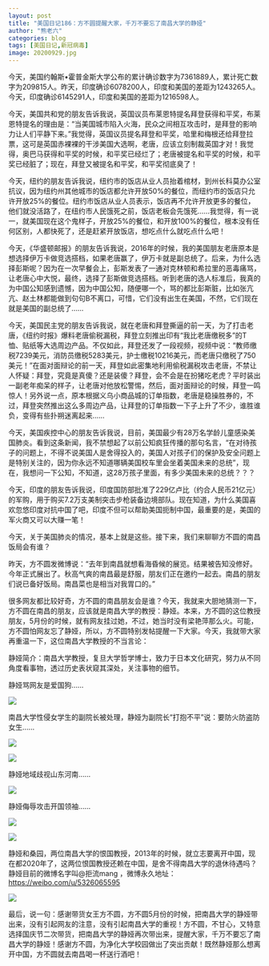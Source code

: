 ```yaml
---
layout: post
title: "美国日记186：方不圆提醒大家，千万不要忘了南昌大学的静娅"
author: "熊老六"
categories: blog
tags: [美国日记,新冠病毒]
image: 20200929.jpg
---
```

​​今天，美国约翰斯•霍普金斯大学公布的累计确诊数字为7361889人，累计死亡数字为209815人。昨天，印度确诊6078200人，印度和美国的差距为1243265人。今天，印度确诊6145291人，印度和美国的差距为1216598人。

今天，美国共和党的朋友告诉我说，英国议员布莱恩特提名拜登获得和平奖，布莱恩特提名的理由是：“当美国城市陷入火海，民众之间相互攻击时，是拜登的影响力让人们平静下来。”我觉得，英国议员提名拜登和平奖，哈里和梅根还给拜登拉票，这可是英国赤裸裸的干涉美国大选啊，老唐，应该立刻制裁英国才对！我觉得，奥巴马获得和平奖的时候，和平奖已经烂了；老唐被提名和平奖的时候，和平奖已经脏了；现在，拜登又被提名和平奖，和平奖彻底臭了！

今天，纽约的朋友告诉我说，纽约市的饭店从业人员抬着棺材，到州长科莫办公室抗议，因为纽约州其他城市的饭店都允许开放50%的餐位，而纽约市的饭店只允许开放25%的餐位。纽约市饭店从业人员表示，饭店再不允许开放更多的餐位，他们就没活路了，在纽约市人民饿死之前，饭店老板会先饿死……我觉得，有一说一，就美国现在这个鬼样子，开放25%的餐位，和开放100%的餐位，根本没有任何区别，人都快死了，还是赶紧开放饭店，想吃点什么就吃点什么吧！

今天，《华盛顿邮报》的朋友告诉我说，2016年的时候，我的美国朋友老唐原本是想选择伊万卡做竞选搭档，如果老唐赢了，伊万卡就是副总统了。后来，为什么选择彭斯呢？因为在一次早餐会上，彭斯发表了一通对克林顿和希拉里的恶毒痛骂，让老唐心中大悦，最终，选择了彭斯做竞选搭档。听到老唐的选人标准后，我真的为中国公知感到遗憾，因为中国公知，随便哪一个，骂的都比彭斯脏，比如张亢亢、赵土林都能做到句句B不离口，可惜，它们没有出生在美国，不然，它们现在就是美国的副总统了……

今天，美国民主党的朋友告诉我说，就在老唐和拜登撕逼的前一天，为了打击老唐，《纽约时报》爆料老唐偷税漏税，拜登立刻推出印有“我比老唐缴税多”的T恤、贴纸等大选周边产品。不仅如此，拜登还发了一段视频，视频中说：“教师缴税7239美元，消防员缴税5283美元，护士缴税10216美元，而老唐只缴税了750美元！”在面对面辩论的前一天，拜登如此密集地利用偷税漏税攻击老唐，不禁让人怀疑：拜登，究竟是真傻？还是装傻？拜登，会不会是在扮猪吃老虎？平时装出一副老年痴呆的样子，让老唐对他放松警惕，然后，面对面辩论的时候，拜登一鸣惊人！另外说一点，原本根据义乌小商品城的订单指数，老唐是稳操胜券的，不过，拜登突然推出这么多周边产品，让拜登的订单指数一下子上升了不少，谁胜谁负，变得有些扑朔迷离起来……

今天，美国疾控中心的朋友告诉我说，目前，美国最少有28万名学龄儿童感染美国肺炎。看到这条新闻，我不禁想起了以前公知疯狂传播的那句名言，“在对待孩子的问题上，不得不说美国人是舍得投入的，美国人对孩子们的保护及安全问题上是特别关注的，因为你永远不知道哪辆美国校车里会坐着美国未来的总统”，现在，我想问一下公知，不知道，这28万孩子里面，有多少美国未来的总统？？？ 

今天，印度的朋友告诉我说，印度国防部批准了229亿卢比（约合人民币21亿元）的军购，用于购买7.2万支美制突击步枪装备边境部队。现在知道，为什么美国喜欢忽悠印度对抗中国了吧，印度不但可以帮助美国扼制中国，最重要的是，美国的军火商又可以大赚一笔！

今天，关于美国肺炎的情况，基本上就是这些。接下来，我们来聊聊方不圆的南昌饭局会有谁？

昨天，方不圆发微博说：“去年到南昌就想看海昏候的展览。结果被告知没修好。今年正式展出了。秋高气爽的南昌最是舒服，朋友们正在邀约一起去。南昌的朋友们说已备好饭局。南昌菜也是相当对我胃口的。”

很多网友都比较好奇，方不圆的南昌朋友会是谁？今天，我就来大胆地猜测一下，方不圆在南昌的朋友，应该就是南昌大学的教授：静娅。本来，方不圆的这位教授朋友，5月份的时候，就有网友挂过她，不过，她当时没有梁艳萍那么火。可能，方不圆怕网友忘了静娅，所以，方不圆特别发帖提醒一下大家。今天，我就带大家再重温一下，这位南昌大学教授的不当言论：

静娅简介：南昌大学教授，复旦大学哲学博士，致力于日本文化研究，努力从不同角度看事物，透过历史表状窥其深处，关注事物的细节。

静娅骂网友是爱国狗……

![]({{site.url}}/assets/img/004iBqFSly1gj7w6goyzqj60hs0fkgtv02.jpg)

南昌大学性侵女学生的副院长被处理，静娅为副院长“打抱不平”说：要防火防盗防女生……

![]({{site.url}}/assets/img/004iBqFSly1gj7w72bnf2j60c80hp11402.jpg)

![]({{site.url}}/assets/img/004iBqFSly1gj7w7dv18kj60hs0e146x02.jpg)

静娅地域歧视山东河南……

![]({{site.url}}/assets/img/004iBqFSly1gj7w7vyqrkj60j60lrwsu02.jpg)

静娅侮辱攻击开国领袖……

![]({{site.url}}/assets/img/004iBqFSly1gj7w8dinbwj60c80e0djk02.jpg)

![]({{site.url}}/assets/img/004iBqFSly1gj7w8lz3i2j60c80qj47902.jpg)

静娅和桑园，两位南昌大学的恨国教授，2013年的时候，就立志要离开中国，现在都2020年了，这两位恨国教授还赖在中国，是舍不得南昌大学的退休待遇吗？静娅目前的微博名字叫@拒流mang ，微博永久地址：https://weibo.com/u/5326065595

![]({{site.url}}/assets/img/004iBqFSly1gj7w97q5nsj60hs0rv7ls02.jpg)

最后，说一句：感谢带货女王方不圆，方不圆5月份的时候，把南昌大学的静娅带出来，没有引起网友的注意，没有引起南昌大学的重视！方不圆，不甘心，又特意选择国庆节二次带货，把南昌大学的静娅再次带出来，提醒大家，千万不要忘了南昌大学的静娅！感谢方不圆，为净化大学校园做出了突出贡献！既然静娅那么想离开中国，方不圆就去南昌喝一杯送行酒吧！